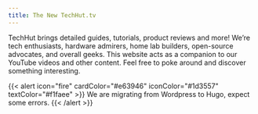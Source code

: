 ```yaml
---
title: The New TechHut.tv
---
```

TechHut brings detailed guides, tutorials, product reviews and more! We’re tech enthusiasts, hardware admirers, home lab builders, open-source advocates, and overall geeks. This website acts as a companion to our YouTube videos and other content. Feel free to poke around and discover something interesting.

{{< alert icon="fire" cardColor="#e63946" iconColor="#1d3557" textColor="#f1faee" >}}
We are migrating from Wordpress to Hugo, expect some errors.
{{< /alert >}}
